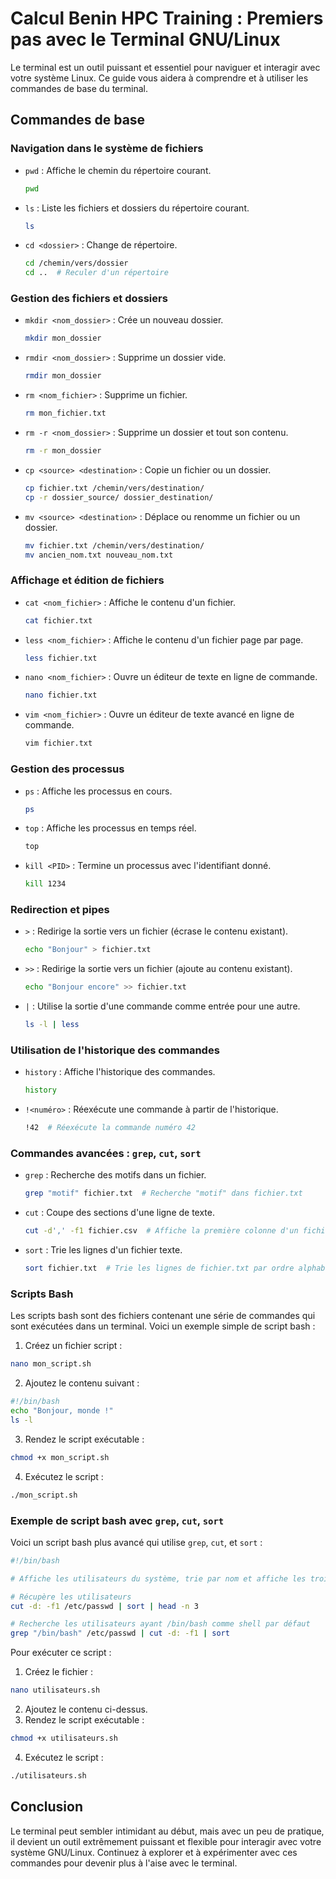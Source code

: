 # Calcul Benin HPC Training : Premiers pas avec le Terminal GNU/Linux

Le terminal est un outil puissant et essentiel pour naviguer et interagir avec votre système Linux. Ce guide vous aidera à comprendre et à utiliser les commandes de base du terminal.

## Commandes de base

### Navigation dans le système de fichiers

- `pwd` : Affiche le chemin du répertoire courant.

  ```bash
  pwd
  ```

- `ls` : Liste les fichiers et dossiers du répertoire courant.

  ```bash
  ls
  ```

- `cd <dossier>` : Change de répertoire.
  ```bash
  cd /chemin/vers/dossier
  cd ..  # Reculer d'un répertoire
  ```

### Gestion des fichiers et dossiers

- `mkdir <nom_dossier>` : Crée un nouveau dossier.

  ```bash
  mkdir mon_dossier
  ```

- `rmdir <nom_dossier>` : Supprime un dossier vide.

  ```bash
  rmdir mon_dossier
  ```

- `rm <nom_fichier>` : Supprime un fichier.

  ```bash
  rm mon_fichier.txt
  ```

- `rm -r <nom_dossier>` : Supprime un dossier et tout son contenu.

  ```bash
  rm -r mon_dossier
  ```

- `cp <source> <destination>` : Copie un fichier ou un dossier.

  ```bash
  cp fichier.txt /chemin/vers/destination/
  cp -r dossier_source/ dossier_destination/
  ```

- `mv <source> <destination>` : Déplace ou renomme un fichier ou un dossier.
  ```bash
  mv fichier.txt /chemin/vers/destination/
  mv ancien_nom.txt nouveau_nom.txt
  ```

### Affichage et édition de fichiers

- `cat <nom_fichier>` : Affiche le contenu d'un fichier.

  ```bash
  cat fichier.txt
  ```

- `less <nom_fichier>` : Affiche le contenu d'un fichier page par page.

  ```bash
  less fichier.txt
  ```

- `nano <nom_fichier>` : Ouvre un éditeur de texte en ligne de commande.

  ```bash
  nano fichier.txt
  ```

- `vim <nom_fichier>` : Ouvre un éditeur de texte avancé en ligne de commande.
  ```bash
  vim fichier.txt
  ```

### Gestion des processus

- `ps` : Affiche les processus en cours.

  ```bash
  ps
  ```

- `top` : Affiche les processus en temps réel.

  ```bash
  top
  ```

- `kill <PID>` : Termine un processus avec l'identifiant donné.
  ```bash
  kill 1234
  ```

### Redirection et pipes

- `>` : Redirige la sortie vers un fichier (écrase le contenu existant).

  ```bash
  echo "Bonjour" > fichier.txt
  ```

- `>>` : Redirige la sortie vers un fichier (ajoute au contenu existant).

  ```bash
  echo "Bonjour encore" >> fichier.txt
  ```

- `|` : Utilise la sortie d'une commande comme entrée pour une autre.
  ```bash
  ls -l | less
  ```

### Utilisation de l'historique des commandes

- `history` : Affiche l'historique des commandes.

  ```bash
  history
  ```

- `!<numéro>` : Réexécute une commande à partir de l'historique.
  ```bash
  !42  # Réexécute la commande numéro 42
  ```

### Commandes avancées : `grep`, `cut`, `sort`

- `grep` : Recherche des motifs dans un fichier.

  ```bash
  grep "motif" fichier.txt  # Recherche "motif" dans fichier.txt
  ```

- `cut` : Coupe des sections d'une ligne de texte.

  ```bash
  cut -d',' -f1 fichier.csv  # Affiche la première colonne d'un fichier CSV
  ```

- `sort` : Trie les lignes d'un fichier texte.
  ```bash
  sort fichier.txt  # Trie les lignes de fichier.txt par ordre alphabétique
  ```

### Scripts Bash

Les scripts bash sont des fichiers contenant une série de commandes qui sont exécutées dans un terminal. Voici un exemple simple de script bash :

1. Créez un fichier script :

```bash
nano mon_script.sh
```

2. Ajoutez le contenu suivant :

```bash
#!/bin/bash
echo "Bonjour, monde !"
ls -l
```

3. Rendez le script exécutable :

```bash
chmod +x mon_script.sh
```

4. Exécutez le script :

```bash
./mon_script.sh
```

### Exemple de script bash avec `grep`, `cut`, `sort`

Voici un script bash plus avancé qui utilise `grep`, `cut`, et `sort` :

```bash
#!/bin/bash

# Affiche les utilisateurs du système, trie par nom et affiche les trois premiers

# Récupère les utilisateurs
cut -d: -f1 /etc/passwd | sort | head -n 3

# Recherche les utilisateurs ayant /bin/bash comme shell par défaut
grep "/bin/bash" /etc/passwd | cut -d: -f1 | sort
```

Pour exécuter ce script :

1. Créez le fichier :

```bash
nano utilisateurs.sh
```

2. Ajoutez le contenu ci-dessus.
3. Rendez le script exécutable :

```bash
chmod +x utilisateurs.sh
```

4. Exécutez le script :

```bash
./utilisateurs.sh
```

## Conclusion

Le terminal peut sembler intimidant au début, mais avec un peu de pratique, il devient un outil extrêmement puissant et flexible pour interagir avec votre système GNU/Linux. Continuez à explorer et à expérimenter avec ces commandes pour devenir plus à l'aise avec le terminal.
